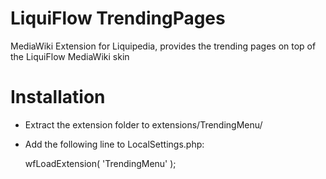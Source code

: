 LiquiFlow TrendingPages
=======================

MediaWiki Extension for Liquipedia, provides the trending pages on top of the LiquiFlow MediaWiki skin

Installation
============
* Extract the extension folder to extensions/TrendingMenu/
* Add the following line to LocalSettings.php:

	wfLoadExtension( 'TrendingMenu' );